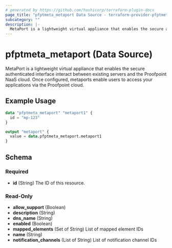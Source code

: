 ```yaml
---
# generated by https://github.com/hashicorp/terraform-plugin-docs
page_title: "pfptmeta_metaport Data Source - terraform-provider-pfptmeta"
subcategory: ""
description: |-
  MetaPort is a lightweight virtual appliance that enables the secure authenticated interface interact between existing servers and the Proofpoint NaaS cloud. Once configured, metaports enable users to access your applications via the Proofpoint cloud.
---
```


# pfptmeta_metaport (Data Source)

MetaPort is a lightweight virtual appliance that enables the secure authenticated interface interact between existing servers and the Proofpoint NaaS cloud. Once configured, metaports enable users to access your applications via the Proofpoint cloud.

## Example Usage

```terraform
data "pfptmeta_metaport" "metaport1" {
  id = "mp-123"
}

output "metaport" {
  value = data.pfptmeta_metaport.metaport1
}
```

<!-- schema generated by tfplugindocs -->
## Schema

### Required

- **id** (String) The ID of this resource.

### Read-Only

- **allow_support** (Boolean)
- **description** (String)
- **dns_name** (String)
- **enabled** (Boolean)
- **mapped_elements** (Set of String) List of mapped element IDs
- **name** (String)
- **notification_channels** (List of String) List of notification channel IDs


